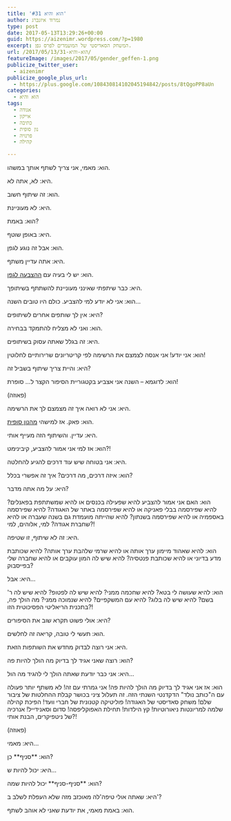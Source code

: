 ```yaml
---
title: 'הוא והיא #31'
author: נמרוד איזנברג
type: post
date: 2017-05-13T13:29:26+00:00
guid: https://aizenimr.wordpress.com/?p=1980
excerpt: המשחק הסאדיסטי של המועמדים לפרס גפן.
url: /2017/05/13/הוא-והיא-31/
featureImage: /images/2017/05/gender_geffen-1.png
publicize_twitter_user:
  - aizenimr
publicize_google_plus_url:
  - https://plus.google.com/108430814102045194842/posts/8tQgoPP8aUn
categories:
  - הוא והיא
tags:
  - אגודה
  - אייקון
  - כתיבה
  - נון סופית
  - פרנויה
  - קהילה

---
```

הוא: מאמי, אני צריך לשתף אותך במשהו.

היא: לא, אתה לא.

הוא: זה שיתוף חשוב.

היא: לא מעוניינת.

הוא: באמת?

היא: באופן שוטף.

הוא: אבל זה נוגע לגפן.

היא: אתה עדיין משתף.

הוא: יש לי בעיה עם [ההצבעה לגפן][1].

היא: כבר שיתפתי שאינני מעוניינת להשתתף בשיתופך.

הוא: אני לא יודע למי להצביע. כולם היו טובים השנה&#8230;

היא: אין לך שותפים אחרים לשיתופים?

הוא: ואני לא מצליח להתמקד בבחירה.

היא: זה בגלל שאתה עסוק בשיתופים.

הוא: אני יודע! אני אנסה לצמצם את הרשימה לפי קריטריונים שרירותיים לחלוטין!

היא: והיית צריך שיתוף בשביל זה?

הוא: לדוגמא &#8211; השנה אני אצביע בקטגוריית הסיפור הקצר ל&#8230; סופרת!

(פאוזה)

היא: אני לא רואה איך זה מצמצם לך את הרשימה.

הוא: פאק. אז למישהי [מהנון סופית][2].

היא: עדיין. והשיתוף הזה מעייף אותי.

הוא: אז למי אני אמור להצביע, קיבינימט?!

היא: אני בטוחה שיש עוד דרכים להגיע להחלטה.

הוא: איזה דרכים, מה דרכים? איך זה אפשרי בכלל?

היא: על מה אתה מדבר?

הוא: האם אני אמור להצביע להיא שפעילה בכנסים או להיא שמשתתפת בפאנלים? להיא שפירסמה בבלי פאניקה או להיא שפירסמה באתר של האגודה? להיא שפירסמה באספמיה או להיא שפירסמה בשנתון? להיא שהייתה מועמדת גם בשנה שעברה או להיא שחברת אגודה? למי, אלוהים, למי?!

היא: זה לא שיתוף, זו שטיפה.

הוא: להיא שאהוד מיימון ערך אותה או להיא שרמי שלהבת ערך אותה? להיא שכותבת מדע בדיוני או להיא שכותבת פנטסיה? להיא שיש לה המון עוקבים או להיא שחברה שלי בפייסבוק?

היא: אבל&#8230;

הוא: להיא שעושה לי בטא? להיא שחכמה ממני? להיא שיש לה לפטופ? להיא שיש לה ר' בשם? להיא שיש לה בלוג? להיא עם המשקפיים? להיא שנמוכה ממני? מה הולך פה, בתכנית הריאליטי הפסיכוטית הזו?!

היא: אולי פשוט תקרא שוב את הסיפורים?

הוא: תעשי לי טובה, קריאה זה לחלשים.

היא: אני רוצה לבדוק מחדש את השותפות הזאת.

הוא: רוצה שאני אגיד לך בדיוק מה הולך להיות פה?

היא: אני כבר יודעת שאתה הולך לי להגיד מה הול&#8230;

הוא: אז אני אגיד לך בדיוק מה הולך להיות פה! אני גמרתי עם זה! לא משתף יותר פעולה עם ה"כותב נולד" הדקדנטי השנתי הזה. זה תעלול ציני בכושר קבלת ההחלטות של ציבור שלם! משחק סאדיסטי של האגודה! פוליטיקה קטנונית של חברי וועד! הפיכת קהילה שלמה למריונטות ניאורוטיות! קץ הילדות! תחילת האפוקליפסה! סדום וסאנידייל! אנרכיה של ניטפיקרים, הבנת אותי?!

(פאוזה)

היא: מאמי&#8230;

הוא: \*\*סניף\*\* כן?

היא: יכול להיות ש&#8230;

הוא: \*\*סניף-סניף\*\* יכול להיות שמה?

היא: שאתה אולי טיפה'לה מאוכזב מזה שלא העפלת לשלב ב'?

הוא: באמת מאמי, את יודעת שאני לא אוהב לשתף.

 [1]: http://geffen.sf-f.org.il/?p=1416
 [2]: /2015/08/05/%d7%94%d7%95%d7%90-%d7%95%d7%94%d7%99%d7%90-2/